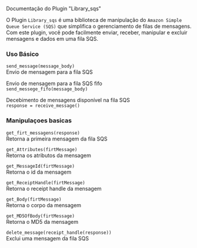Documentação do Plugin "Library_sqs"

O Plugin `Library_sqs` é uma biblioteca de manipulação do `Amazon Simple Queue Service (SQS)` que simplifica o gerenciamento de filas de mensagens. Com este plugin, você pode facilmente enviar, receber, manipular e excluir mensagens e dados em uma fila SQS.

### Uso Básico
`send_message(message_body)`<br>
Envio de mensagem para a fila SQS<br>

Envio de mensagem para a fila SQS fifo<br>
`send_messege_fifo(message_body)`<br>

Decebimento de mensagens disponível na fila SQS<br>
`response = receive_message()`<br>

### Manipulaçoes basicas
`get_firt_messagens(response)`<br>
Retorna a primeira mensagem da fila SQS<br>

`get_Attributes(firtMessage)`<br>
Retorna os atributos da mensagem<br>

`get_MessageId(firtMessage)`<br>
Retorna o id da mensagem<br>

`get_ReceiptHandle(firtMessage)`<br>
Retorna o receipt handle da mensagem<br>

`get_Body(firtMessage)`<br>
Retorna o corpo da mensagem<br>

`get_MD5OfBody(firtMessage)`<br>
Retorna o MD5 da mensagem<br>

`delete_message(receipt_handle(response))`<br>
Exclui uma mensagem da fila SQS<br>

